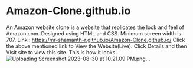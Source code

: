 # Amazon-Clone.github.io
An Amazon website clone is a website that replicates the look and feel of Amazon.com. Designed using HTML and CSS. Minimum screen width is 707. Link : https://mr-shamanth-r.github.io/Amazon-Clone.github.io/ Click the above mentioned link to View the Website(Live). Click Details and then Visit site to view this site. This is how it looks.
![Uploading Screenshot 2023-08-30 at 10.21.09 PM.png…]()
